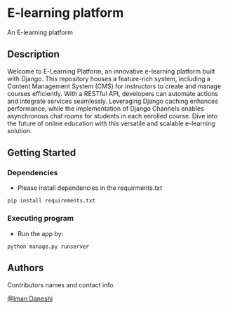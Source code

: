 # E-learning platform

An E-learning platform

## Description

Welcome to E-Learning Platform, an innovative e-learning platform built with Django. This repository houses a feature-rich system, including a Content Management System (CMS) for instructors to create and manage courses efficiently. With a RESTful API, developers can automate actions and integrate services seamlessly. Leveraging Django caching enhances performance, while the implementation of Django Channels enables asynchronous chat rooms for students in each enrolled course. Dive into the future of online education with this versatile and scalable e-learning solution.

## Getting Started

### Dependencies

* Please install dependencies in the requirments.txt
```
pip install requirements.txt
```

### Executing program

* Run the app by:
```
python manage.py runserver
```
## Authors

Contributors names and contact info

[@Iman Daneshi](https://www.linkedin.com/in/iman-daneshi)
